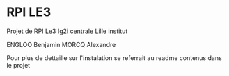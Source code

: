 # RPI LE3

Projet de RPI Le3 Ig2i centrale Lille institut 

ENGLOO Benjamin
MORCQ Alexandre

Pour plus de dettaille sur l'instalation se referrait au readme contenus dans le projet



